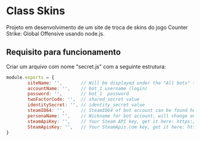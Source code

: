 # Class Skins
Projeto em desenvolvimento de um site de troca de skins do jogo Counter Strike: Global Offensive usando node.js.

## Requisito para funcionamento
Criar um arquivo com nome "secret.js" com a seguinte estrutura:
~~~javascript
module.exports = {
        siteName: '',       // Will be displayed under the "All bots" tab e.g. "Keys Only"
        accountName: '',    // bot_1 username (login)
        password: '',       // bot_1  password
        twoFactorCode: '',  // shared_secret value
        identitySecret: '', // identity_secret value
        steamID64: '',      // SteamID64 of bot account can be found here: "https://steamid.io/"
        personaName: '',    // Nickname for bot account, will change on restart
        steamApiKey: '',    // Your Steam API key, get it here: https://steamcommunity.com/dev/apikey
        SteamApisKey: '',   // Your SteamApis.com key, get it here: https://steamapis.com
}
~~~